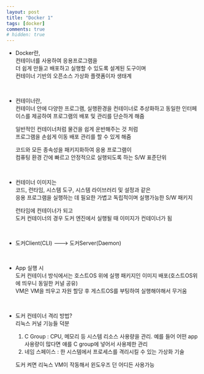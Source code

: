 ```yaml
---
layout: post
title: "Docker 1"
tags: [docker]
comments: true
# hidden: true
---
```


* Docker란,  
  컨테이너를 사용하여 응용프로그램을  
  더 쉽게 만들고 배포하고 실행할 수 있도록 설계된 도구이며  
  컨테이너 기반의 오픈소스 가상화 플랫폼이자 생태계
<br/>

* 컨테이너란,  
  컨테이너 안에 다양한 프로그램, 실행환경을 컨테이너로 추상화하고 동일한 인터페이스를 제공하여
  프로그램의 배포 및 관리를 단순하게 해줌  
    
  일반적인 컨테이너처럼 물건을 쉽게 운반해주는 것 처럼  
  프로그램을 손쉽게 이동 배포 관리를 할 수 있게 해줌
    
  코드와 모든 종속성을 패키지화하여 응용 프로그램이  
  컴퓨팅 환경 간에 빠르고 안정적으로 실행되도록 하는 S/W 표준단위
<br/>

* 컨테이너 이미지는  
  코드, 런타임, 시스템 도구, 시스템 라이브러리 및 설정과 같은  
  응용 프로그램을 실행하는 데 필요한 가볍고 독립적이며 실행가능한 S/W 패키지
    
  런타임에 컨테이너가 되고  
  도커 컨테이너의 경우 도커 엔진에서 실행될 때 이미지가 컨테이너가 됨 
<br/>

* 도커Client(CLI) ---> 도커Server(Daemon)
<br/>

* App 실행 시  
  도커 컨테이너 방식에서는 호스트OS 위에 실행 패키지인 이미지 배포(호스트OS위에 띄우니 동일한 커널 공유)  
  VM은 VM을 띄우고 자원 할당 후 게스트OS를 부팅하여 실행해야해서 무거움  
<br/>

* 도커 컨테이너 격리 방법?  
  리눅스 커널 기능들 덕분  
  1. C Group : CPU, 메모리 등 시스템 리소스 사용량을 관리. 예를 들어 어떤 app사용량이 많다면 얘를 C group에 넣어서 사용제한 관리
  2. 네임 스페이스 : 한 시스템에서 프로세스를 격리시킬 수 있는 가상화 기술
    
  도커 켜면 리눅스 VM이 작동해서 윈도우즈 던 어디든 사용가능
<br/>




